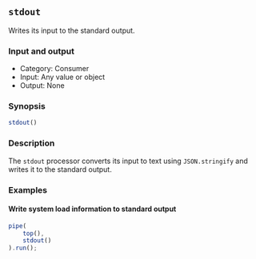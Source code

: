 ## `stdout`

Writes its input to the standard output.

### Input and output

* Category: Consumer
* Input: Any value or object
* Output: None

### Synopsis

```js
stdout()
```

### Description

The `stdout` processor converts its input to text using `JSON.stringify` and writes it to the standard output.

### Examples

#### Write system load information to standard output

```js
pipe(
	top(),
	stdout()
).run();
```
